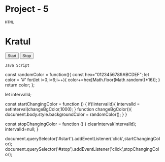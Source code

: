 # Project - 5

```HTML```

<!DOCTYPE html>
<html>
  <head>
    <title>Events</title>
  </head>
  <body>
    <h1>Kratul</h1>
    <button id="start">Start</button>
    <button id="stop">Stop</button>
  </body>

</html>

```Java Script```


const randomColor = function(){
  const hex="0123456789ABCDEF";
  let color = '#'
  for(let i=0;i<6;i++){
    color+=hex[Math.floor(Math.random()*16)];
  }
  return color;
};

let intervalId;

const startChangingColor = function () {
  if(!intervalId){
    intervalId = setInterval(changeBgColor,1000);
  }
    function changeBgColor(){
    document.body.style.backgroundColor = randomColor();
  }
}

const stopChangingColor = function () {
  clearInterval(intervalId);
  intervalId=null;
}


document.querySelector('#start').addEventListener('click',startChangingColor);
document.querySelector('#stop').addEventListener('click',stopChangingColor);
